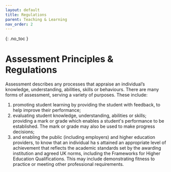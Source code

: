 ```yaml
---
layout: default
title: Regulations
parent: Teaching & Learning
nav_order: 2
---
```


{: .no_toc }

# Assessment Principles & Regulations 

Assessment describes any processes that appraise an individual’s knowledge, understanding, abilities, skills or behaviours. There are many forms of assessment, serving a variety of purposes. These include: 

1. promoting student learning by providing the student with feedback, to help improve their performance;
2.  evaluating student knowledge, understanding, abilities or skills; providing a mark or grade which enables a student's performance to be established. The mark or grade may also be used to make progress decisions;
3.  and enabling the public (including employers) and higher education providers, to know that an individual ha s attained an appropriate level of achievement that reflects the academic standards set by the awarding institution and agreed UK norms, including the Frameworks for Higher Education Qualifications. This may include demonstrating fitness to practice or meeting other professional requirements.
